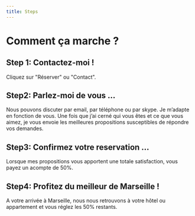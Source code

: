 ```yaml
---
title: Steps
---
```


# Comment ça marche ?

## Step 1: Contactez-moi !

Cliquez sur "Réserver" ou "Contact".

## Step2: Parlez-moi de vous …

Nous pouvons discuter par email, par téléphone ou par skype. Je m’adapte en fonction de vous. Une fois que j’ai cerné qui vous êtes et ce que vous aimez, je vous envoie les meilleures propositions susceptibles de répondre vos demandes. 

## Step3: Confirmez votre reservation …

Lorsque mes propositions vous apportent une totale satisfaction, vous payez un acompte de 50%.

## Step4: Profitez du meilleur de Marseille !

A votre arrivée à Marseille, nous nous retrouvons à votre hôtel ou appartement et vous réglez les 50% restants.